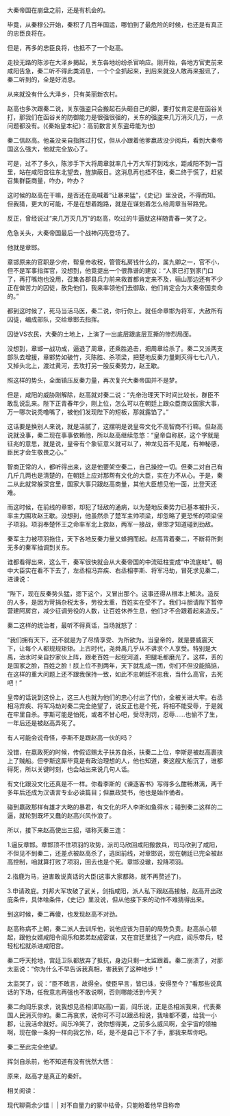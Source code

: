 大秦帝国在崩盘之前，还是有机会的。

毕竟，从秦穆公开始，秦积了几百年国运，哪怕到了最危险的时候，也还是有真正的忠臣良将在。

但是，再多的忠臣良将，也抵不了一个赵高。

走投无路的陈涉在大泽乡揭起，关东各地纷纷杀官响应。刚开始，各地方官吏前来咸阳告急，秦二听不得此类消息，一个个全抓起来，到后来就没人敢再来报讯了，秦二听到的，全是好消息。

从来就没有什么大泽乡，只有美丽新农村。

赵高也多次跟秦二说，关东强盗只会搬起石头砸自己的脚，要打仗肯定是在函谷关打，那我们在函谷关的防御能力是很强很强的，关东的强盗来几万消灭几万，一点问题都没有。(《秦始皇本纪》：高前数言关东盗毋能为也)

秦二信赵高。他虽没亲自指挥过打仗，但从小跟着他爹嬴政没少阅兵，看到大秦帝国这么强大，他就完全放心了。

可是，过不了多久，陈涉手下大将周章就率几十万大军打到戏水，距咸阳不到一百里，站在咸阳宫往东北望去，旌旗蔽日。这消息再也捂不住，秦二终于慌了，赶紧召集群臣商量，咋办，咋办？

这时候的赵高在干嘛，是否还在高喊着“让暴来猛”，《史记》里没说，不得而知。但我猜，更大的可能，不是在想着跑路，就是在谋划着怎么给周章当带路党。

反正，曾经说过“来几万灭几万”的赵高，吹过的牛逼就这样随青春一笑了之。

危急关头，大秦帝国最后一个战神闪亮登场了。

他就是章邯。

章邯原来的官职是少府，帮皇帝收税，管管私房钱什么的，属九卿之一，官不小，但不是军事指挥官，没想到，他竟提出一个很靠谱的建议：“人家已打到家门口了，再打嘴炮也没用，召集各郡县兵力前来救首都肯定来不及，骊山那边还有不少正在做苦力的囚徒，赦免他们，我来率领他们去御敌，他们肯定会为大秦帝国卖命的。”

都到这时候了，死马当活马医，秦二说，你行你上。就任命章邯为将军，大赦所有囚徒，编成部队，交给章邯去指挥。

囚徒VS农民，大秦的土地上，上演了一出底层跟底层互撕的惨烈局面。 

没想到，章邯一战功成，逼退了周章，还乘胜追击，把周章给杀了。秦二又派两支部队去增援，章邯势如破竹，灭陈胜、杀项梁，把楚地反秦力量剿灭得七七八八，又掉头北上，渡过黄河，去攻打另一股反秦势力，赵王歇。

照这样的势头，全面镇压反秦力量，再次复兴大秦帝国并不是梦。

但是，咸阳的威胁刚解除，赵高就对秦二说：“先帝治理天下时间比较长，群臣不敢乱说乱来。陛下正青春年少，刚上位，怎么可以在朝廷上跟众臣商议国家大事，万一哪次说秃噜嘴了，被他们发现陛下的短板，那就露馅了。”

这话要是换别人来说，就是活腻了，这摆明是说皇帝文化不高智商不行嘛。但赵高说就没事，秦二现在事事依赖他，所以赵高继续忽悠：“皇帝自称朕，这个字就是征兆的意思，就是说，皇帝有个象征意义就可以了，神龙见首不见尾，有神秘感，臣民才会生敬畏之心。”

智商正常的人，都听得出来，这是他要架空秦二，自己操控一切。但秦二对自己有几斤几两也是清楚的，在朝廷上应对那帮有文化的大臣，实在力不从心。于是，秦二从此就常躲深宫里，国家大事只跟赵高商量，其他大臣想见他一面，比登天还难。

而这时候，在前线的章邯，却犯了轻敌的通病，以为楚地反秦势力已基本被扑灭，率主力围攻赵王歇。没想到，他虽然杀了楚军主帅项梁，却忽略了更恐怖的项梁侄子项羽。项羽奉楚怀王之命率军北上救赵，两军一接战，章邯才知道碰到劲敌。

秦军主力被项羽拖住，天下各地反秦力量又蜂拥而起。赵高背着秦二，不断将所剩无多的秦军抽调到关东。

谁都看得出来，这么干，秦军很快就会从大秦帝国的中流砥柱变成“中流底蛀”。朝中大臣实在看不下去了，左丞相冯弃疾、右丞相李斯、将军冯劫，冒死求见秦二，进谏说：

“陛下，现在反秦势头猛，摁下这个，又冒出那个。这事还得从根本上解决。造反的人多，是因为苛捐杂税太多，劳役太重，百姓实在受不了。我们斗胆请陛下暂停营建阿房宫，减少征调劳役的人数，让百姓休养生息，他们才不会跟着起来造反。”

秦二这样的统治者，最听不得真话，当场就怒了：

“我们拥有天下，还不就是为了尽情享受、为所欲为。当皇帝的，就是要威震天下，让每个人都规规矩矩。上古时代，尧舜禹几乎从不讲求个人享受。特别是大禹，治水时亲自抄家伙上阵，跟老百姓一起挖河道，把腿毛都磨光了。这样，丢的是国家之脸，百姓之脸！朕上位不到两年，天下就乱成一团，你们不但没能搞掂，在这样的重大问题上还不跟我保持一致，如此不忠朝廷不忠我，当什么高官，去死吧！”

皇帝的话说到这份上，这三人也就为他们的忠心付出了代价，全被关进大牢。右丞相冯弃疾、将军冯劫对秦二完全绝望了，说反正也是个死，将相不能受辱，于是就在牢里自杀。李斯可能是怕死，或者不甘心吧，受尽刑罚，忍辱……也偷不了生，一年后还是被赵高弄死了。

有人可能会说奇怪，李斯不是跟赵高一伙的吗？

没错，在嬴政死的时候，传假诏赐太子扶苏自杀，扶秦二上位，李斯是被赵高裹挟上了贼船。但李斯这厮毕竟是有政治理想的人，他也知道，秦这艘大船沉了，谁都得死，所以关键时刻，也会站出来说几句人话。

有文化跟没文化还真是不一样。你看李斯的《谏逐客书》写得多么酣畅淋漓，两千多年后还成为汉语言专业必读篇目；但嬴政焚书，他也是始作俑者。

碰到嬴政那样有雄才大略的暴君，有文化的坏人李斯如鱼得水；碰到秦二这样的二逼，就轮到既坏又蠢的赵高兴风作浪了。

所以，接下来赵高使出三招，堪称灭秦三连：

1.逼反章邯。章邯顶不住项羽的攻势，派司马欣回咸阳搬救兵，司马欣到了咸阳，不但见不到秦二，还差点被赵高杀了，逃回前线，对章邯说，现在朝廷已完全被赵高控制，咱就算打败了项羽，回去也是个死。章邯没辙，投降项羽。

2.指鹿为马，迫害敢说真话的大臣(这事大家都熟，就不再赘述了)。

3.申请政庇。刘邦大军攻破了武关，剑指咸阳，派人私下跟赵高接触，赵高开出政庇条件，具体啥条件，《史记》里没说，但从他接下来的动作不难猜得出来。

到这时候，秦二再傻，也发现赵高不对劲。

赵高称病不上朝，秦二派人去训斥他，说他应该为目前的局势负责。赵高杀心顿起，跟他女婿咸阳令阎乐和弟弟赵成密谋，又在宫廷里找了一内应，阎乐带兵，轻轻松松就杀进咸阳宫。

秦二呼天抢地，宫廷卫队都放弃了抵抗，身边只剩一太监跟着。秦二崩溃了，对那太监说：“你为什么不早告诉我真相，害我到了这种地步！”

太监哭了，说：“臣不敢言，故得全。使臣早言，皆已诛，安得至今？”看那些说真话的下场，任我意志再强也不敢说啊，否则哪能活到今天？

秦二向阎乐哀求，说我想见丞相(即赵高)一面，阎乐说，正是丞相派我来，代表秦国人民消灭你的。秦二再哀求，说你可不可以跟丞相说，我啥都不要，给我一小郡，让我活命就好。阎乐冷笑了，说你想得美，之前多么威风啊，全宇宙的领袖啊，现在像一条狗一样向我乞怜，呸，是不是自己下不了手，那我来帮你吧。

秦二至此完全绝望。

挥剑自杀前，他不知道有没有恍然大悟：

原来，赵高才是真正的秦奸。

相关阅读：

现代聊斋余少镭｜ | 对不自量力的冢中枯骨，只能盼着他早日称帝 
